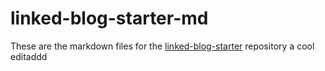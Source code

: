 # linked-blog-starter-md
These are the markdown files for the [linked-blog-starter](https://github.com/matthewwong525/linked-blog-starter) repository
a cool editaddd
